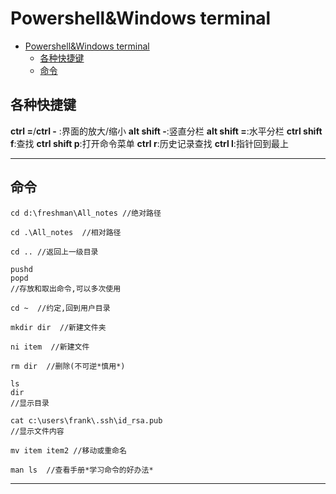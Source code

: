 # Powershell&Windows terminal
- [Powershell\&Windows terminal](#powershellwindows-terminal)
  - [各种快捷键](#各种快捷键)
  - [命令](#命令)

## 各种快捷键
**ctrl =**/**ctrl -** :界面的放大/缩小
**alt shift -**:竖直分栏
**alt shift =**:水平分栏
**ctrl shift f**:查找
**ctrl shift p**:打开命令菜单
**ctrl r**:历史记录查找
**ctrl l**:指针回到最上

---


## 命令
```
cd d:\freshman\All_notes //绝对路径
```

```
cd .\All_notes  //相对路径
```

```
cd .. //返回上一级目录
```

```
pushd
popd
//存放和取出命令,可以多次使用
```

```
cd ~  //约定,回到用户目录
```

```
mkdir dir  //新建文件夹
```

```
ni item  //新建文件
```

```
rm dir  //删除(不可逆*慎用*)
```

```
ls
dir
//显示目录
```

```
cat c:\users\frank\.ssh\id_rsa.pub  
//显示文件内容
```

```
mv item item2 //移动或重命名
```

```
man ls  //查看手册*学习命令的好办法*
```
---

